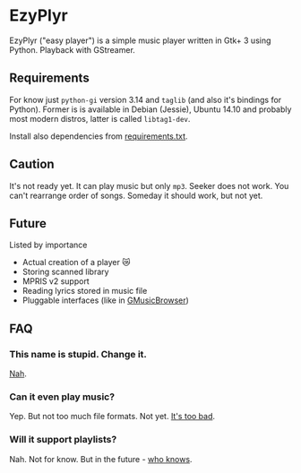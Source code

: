 # EzyPlyr

EzyPlyr ("easy player") is a simple music player written in Gtk+ 3
using Python. Playback with GStreamer.

## Requirements
For know just `python-gi` version 3.14 and `taglib` (and also it's bindings for Python). Former is is available in Debian (Jessie), Ubuntu 14.10 and probably most modern distros, latter is called `libtag1-dev`.

Install also dependencies from [requirements.txt](./requirements.txt).

## Caution

It's not ready yet. It can play music but only `mp3`. Seeker does not work. You can't rearrange order of songs. Someday it should work, but not yet.

## Future
Listed by importance
* Actual creation of a player :crying_cat_face:
* Storing scanned library
* MPRIS v2 support
* Reading lyrics stored in music file
* Pluggable interfaces (like in [GMusicBrowser](http://gmusicbrowser.org/))

## FAQ

### This name is stupid. Change it.
[Nah](https://www.youtube.com/watch?v=YYHTMhujUFE).

### Can it even play music?
Yep. But not too much file formats. Not yet. [It's too bad](https://www.youtube.com/watch?v=8sGShK7YNeA).

### Will it support playlists?
Nah. Not for know. But in the future - [who knows](http://vimeo.com/58229191).
